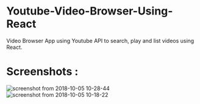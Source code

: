 # Youtube-Video-Browser-Using-React
Video Browser App using Youtube API to search, play and list videos using React.

# Screenshots :

![screenshot from 2018-10-05 10-28-44](https://user-images.githubusercontent.com/34116562/46516848-9cb54400-c889-11e8-9f04-95ff4d2358c1.png)
![screenshot from 2018-10-05 10-18-22](https://user-images.githubusercontent.com/34116562/46516857-a9d23300-c889-11e8-86a4-99e44724a748.png)

